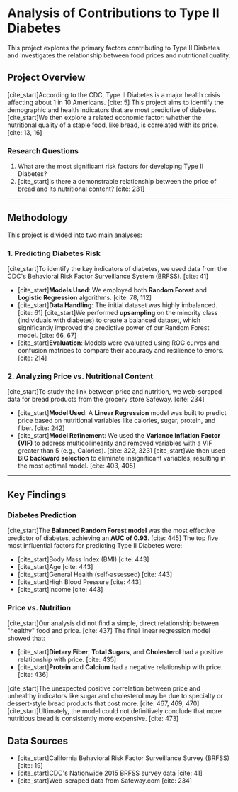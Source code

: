 # Analysis of Contributions to Type II Diabetes

This project explores the primary factors contributing to Type II Diabetes and investigates the relationship between food prices and nutritional quality.

## Project Overview

[cite_start]According to the CDC, Type II Diabetes is a major health crisis affecting about 1 in 10 Americans. [cite: 5] This project aims to identify the demographic and health indicators that are most predictive of diabetes. [cite_start]We then explore a related economic factor: whether the nutritional quality of a staple food, like bread, is correlated with its price. [cite: 13, 16]

### Research Questions
1.  What are the most significant risk factors for developing Type II Diabetes?
2.  [cite_start]Is there a demonstrable relationship between the price of bread and its nutritional content? [cite: 231]

---

## Methodology

This project is divided into two main analyses:

### 1. Predicting Diabetes Risk

[cite_start]To identify the key indicators of diabetes, we used data from the CDC's Behavioral Risk Factor Surveillance System (BRFSS). [cite: 41]

* [cite_start]**Models Used**: We employed both **Random Forest** and **Logistic Regression** algorithms. [cite: 78, 112]
* [cite_start]**Data Handling**: The initial dataset was highly imbalanced. [cite: 61] [cite_start]We performed **upsampling** on the minority class (individuals with diabetes) to create a balanced dataset, which significantly improved the predictive power of our Random Forest model. [cite: 66, 67]
* [cite_start]**Evaluation**: Models were evaluated using ROC curves and confusion matrices to compare their accuracy and resilience to errors. [cite: 214]

### 2. Analyzing Price vs. Nutritional Content

[cite_start]To study the link between price and nutrition, we web-scraped data for bread products from the grocery store Safeway. [cite: 234]

* [cite_start]**Model Used**: A **Linear Regression** model was built to predict price based on nutritional variables like calories, sugar, protein, and fiber. [cite: 242]
* [cite_start]**Model Refinement**: We used the **Variance Inflation Factor (VIF)** to address multicollinearity and removed variables with a VIF greater than 5 (e.g., Calories). [cite: 322, 323] [cite_start]We then used **BIC backward selection** to eliminate insignificant variables, resulting in the most optimal model. [cite: 403, 405]

---

## Key Findings

### Diabetes Prediction

[cite_start]The **Balanced Random Forest model** was the most effective predictor of diabetes, achieving an **AUC of 0.93**. [cite: 445] The top five most influential factors for predicting Type II Diabetes were:
* [cite_start]Body Mass Index (BMI) [cite: 443]
* [cite_start]Age [cite: 443]
* [cite_start]General Health (self-assessed) [cite: 443]
* [cite_start]High Blood Pressure [cite: 443]
* [cite_start]Income [cite: 443]

### Price vs. Nutrition

[cite_start]Our analysis did not find a simple, direct relationship between "healthy" food and price. [cite: 437] The final linear regression model showed that:
* [cite_start]**Dietary Fiber**, **Total Sugars**, and **Cholesterol** had a positive relationship with price. [cite: 435]
* [cite_start]**Protein** and **Calcium** had a negative relationship with price. [cite: 436]

[cite_start]The unexpected positive correlation between price and unhealthy indicators like sugar and cholesterol may be due to specialty or dessert-style bread products that cost more. [cite: 467, 469, 470] [cite_start]Ultimately, the model could not definitively conclude that more nutritious bread is consistently more expensive. [cite: 473]

## Data Sources
* [cite_start]California Behavioral Risk Factor Surveillance Survey (BRFSS) [cite: 19]
* [cite_start]CDC's Nationwide 2015 BRFSS survey data [cite: 41]
* [cite_start]Web-scraped data from Safeway.com [cite: 234]
